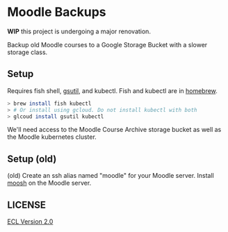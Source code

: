 # Moodle Backups

**WIP** this project is undergoing a major renovation.

Backup old Moodle courses to a Google Storage Bucket with a slower storage class.

## Setup

Requires fish shell, [gsutil](https://cloud.google.com/storage/docs/gsutil_install), and kubectl. Fish and kubectl are in [homebrew](https://brew.sh).

```sh
> brew install fish kubectl
> # Or install using gcloud. Do not install kubectl with both
> glcoud install gsutil kubectl
```

We'll need access to the Moodle Course Archive storage bucket as well as the Moodle kubernetes cluster.

## Setup (old)

(old) Create an ssh alias named "moodle" for your Moodle server. Install [moosh](https://moosh-online.com) on the Moodle server.

## LICENSE

[ECL Version 2.0](https://opensource.org/licenses/ECL-2.0)
